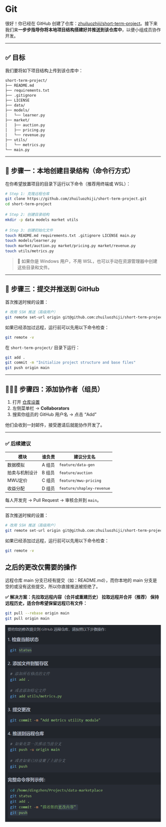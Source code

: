 
# Git

很好！你已经在 GitHub 创建了仓库：[zhuiluozhiji/short-term-project](https://github.com/zhuiluozhiji/short-term-project)。接下来我们来**一步步指导你将本地项目结构搭建好并推送到该仓库中**，以便小组成员协作开发。


---

## ✅ 目标

我们要将如下项目结构上传到该仓库中：

```
short-term-project/
├── README.md
├── requirements.txt
├── .gitignore
├── LICENSE
├── data/
├── models/
│   └── learner.py
├── market/
│   ├── auction.py
│   ├── pricing.py
│   └── revenue.py
├── utils/
│   └── metrics.py
└── main.py
```

---

## 🧭 步骤一：本地创建目录结构（命令行方式）

在你希望放置项目的目录下运行以下命令（推荐用终端或 WSL）：

```bash
# Step 1: 克隆远程仓库
git clone https://github.com/zhuiluozhiji/short-term-project.git
cd short-term-project

# Step 2: 创建目录结构
mkdir -p data models market utils

# Step 3: 创建初始化文件
touch README.md requirements.txt .gitignore LICENSE main.py
touch models/learner.py
touch market/auction.py market/pricing.py market/revenue.py
touch utils/metrics.py
```

> 📌 如果你是 Windows 用户，不用 WSL，也可以手动在资源管理器中创建这些目录和文件。

---


## 🧭 步骤三：提交并推送到 GitHub



首次推送时候的设置：
``` bash
# 改用 SSH 推送（高级用户）
git remote set-url origin git@github.com:zhuiluozhiji/short-term-project.git
```


如果已经添加过远程，运行前可以先用以下命令检查：

```bash
git remote -v
```



在 `short-term-project/` 目录下运行：

```bash
git add .
git commit -m "Initialize project structure and base files"
git push origin main
```

---

## 🧑‍🤝‍🧑 步骤四：添加协作者（组员）

1. 打开 [仓库设置](https://github.com/zhuiluozhiji/short-term-project/settings)
2. 左侧菜单栏 → **Collaborators**
3. 搜索你组员的 GitHub 用户名 → 点击 “Add”

他们会收到一封邮件，接受邀请后就能协作开发了。

---

### ✅ 后续建议

| 模块      | 谁负责  | 建议分支名                     |
| ------- | ---- | ------------------------- |
| 数据模拟    | A 组员 | `feature/data-gen`        |
| 拍卖与机制设计 | B 组员 | `feature/auction`         |
| MWU定价   | C 组员 | `feature/mwu-pricing`     |
| 收益分配    | D 组员 | `feature/shapley-revenue` |

每人开发完 → Pull Request → 审核合并到 `main`。

---

首次推送时候的设置：
``` bash
# 改用 SSH 推送（高级用户）
git remote set-url origin git@github.com:zhuiluozhiji/short-term-project.git
```


如果已经添加过远程，运行前可以先用以下命令检查：

```bash
git remote -v
```


## 之后的更改仅需要的操作



远程仓库 main 分支已经有提交（如：README.md），而你本地的 main 分支是空的或没有这些提交，所以你直接推送被拒绝了。

**✅ 解决方案：先拉取远程内容（合并或重建历史）
拉取远程并合并（推荐）
保持远程历史，适合你希望保留远程已有文件：**
``` bash
git pull --rebase origin main
git pull origin main
```

![1752890708193](image/git/1752890708193.png)